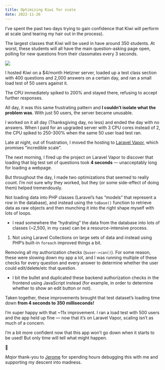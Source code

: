 ```yaml
---
title: Optimizing Kiwi for scale
date: 2022-11-26
---
```


I’ve spent the past two days trying to gain confidence that Kiwi will perform at scale (and tearing my hair out in the process).

The largest classes that Kiwi will be used in have around 350 students. At worst, these students will all have the main question-asking page open, polling for new questions from their classmates every 3 seconds.

![](/posts/kiwi-scale/image-4.png)

I hosted Kiwi on a $4/month Hetzner server, loaded up a test class section with 400 questions and 2,000 answers on a certain day, and ran a small load test of 50 users against it.

The CPU immediately spiked to 200% and stayed there, refusing to accept further responses.

All day, it was this same frustrating pattern and **I couldn’t isolate what the problem was**. With just 50 users, the server became unusable.

I worked on it all day (Thanksgiving day, no less) and ended the day with no answers. When I paid for an upgraded server with 3 CPU cores instead of 2, the CPU spiked to 250-300% when the same 50 user load test ran.

Late at night, out of frustration, I moved the hosting to [Laravel Vapor](https://vapor.laravel.com), which promises “incredible scale”.

The next morning, I fired up the project on Laravel Vapor to discover that loading that big test set of questions took **4 seconds** — unacceptably long for loading a webpage.

But throughout the day, I made two optimizations that seemed to really count. I’m not sure why they worked, but they (or some side-effect of doing them) helped tremendously.

Not loading data into PHP classes (Laravel’s has “models” that represent a row in the database), and instead using the `toBase()` function to retrieve data as raw objects and then munching it into the right shape myself with lots of loops.

- I read somewhere the “hydrating” the data from the database into lots of classes (~2,500, in my case) can be a resource-intensive process.

1. Not using Laravel Collections on large sets of data and instead using PHP’s built-in `foreach` improved things a bit.

Removing all my authorization checks (`$user->can()`). For some reason, these were slowing down my app a lot, and I was running multiple of these checks for every question and every answer to determine whether the user could edit/delete/etc that question.

- I bit the bullet and duplicated these backend authorization checks in the frontend using JavaScript instead (for example, in order to determine whether to show an edit button or not).

Taken together, these improvements brought that test dataset’s loading time down **from 4 seconds to 350 milliseconds!**

I’m super happy with that ~11x improvement. I ran a load test with 500 users and the app held up fine — now that it’s on Laravel Vapor, scaling isn’t as much of a concern.

I’m a bit more confident now that this app won’t go down when it starts to be used! But only time will tell what might happen.

🙏

_Major_ thank-you to [Jerome](https://jero.zone) for spending hours debugging this with me and supporting my descent into madness.
